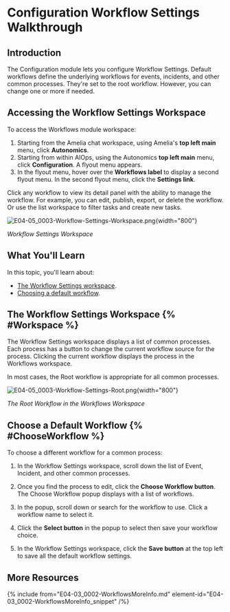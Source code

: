 # Configuration Workflow Settings Walkthrough

## Introduction

The Configuration module lets you configure Workflow Settings. Default workflows define the underlying workflows for events, incidents, and other common processes. They're set to the root workflow. However, you can change one or more if needed.

## Accessing the Workflow Settings Workspace

To access the Workflows module workspace:

1. Starting from the Amelia chat workspace, using Amelia's **top left main** menu, click **Autonomics**.
2. Starting from within AIOps, using the Autonomics **top left main** menu, click **Configuration**. A flyout menu appears.
3. In the flyout menu, hover over the **Workflows label** to display a second flyout menu. In the second flyout menu, click the **Settings link**.

Click any workflow to view its detail panel with the ability to manage the workflow. For example, you can edit, publish, export, or delete the workflow. Or use the list workspace to filter tasks and create new tasks.

![E04-05_0003-Workflow-Settings-Workspace.png](E04-05_0003-Workflow-Settings-Workspace.png){width="800"}

*Workflow Settings Workspace*

## What You'll Learn

In this topic, you'll learn about:

* [The Workflow Settings workspace](#Workspace).
* [Choosing a default workflow](#ChooseWorkflow).


## The Workflow Settings Workspace {% #Workspace %}

The Workflow Settings workspace displays a list of common processes. Each process has a button to change the current workflow source for the process. Clicking the current workflow displays the process in the Workflows workspace.

In most cases, the Root workflow is appropriate for all common processes.

![E04-05_0003-Workflow-Settings-Root.png](E04-05_0003-Workflow-Settings-Root.png){width="800"}

*The Root Workflow in the Workflows Workspace*


## Choose a Default Workflow {% #ChooseWorkflow %}

To choose a different workflow for a common process:

1. In the Workflow Settings workspace, scroll down the list of Event, Incident, and other common processes.

2. Once you find the process to edit, click the **Choose Workflow button**. The Choose Workflow popup displays with a list of workflows.

3. In the popup, scroll down or search for the workflow to use. Click a workflow name to select it.

4. Click the **Select button** in the popup to select then save your workflow choice.

5. In the Workflow Settings workspace, click the **Save button** at the top left to save all the default workflow settings.


## More Resources

{% include from="E04-03_0002-WorkflowsMoreInfo.md" element-id="E04-03_0002-WorkflowsMoreInfo_snippet" /%}